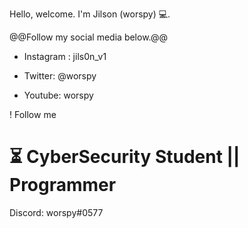 Hello, welcome. I'm Jilson (worspy) 💻.

@@Follow my social media below.@@
- Instagram : jils0n_v1
+ Twitter: @worspy
- Youtube: worspy

! Follow me
# ⏳ CyberSecurity Student || Programmer

Discord: worspy#0577
